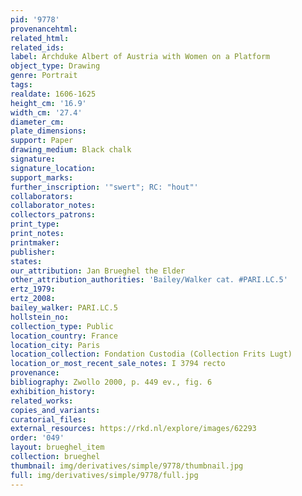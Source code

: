 ```yaml
---
pid: '9778'
provenancehtml:
related_html:
related_ids:
label: Archduke Albert of Austria with Women on a Platform
object_type: Drawing
genre: Portrait
tags:
realdate: 1606-1625
height_cm: '16.9'
width_cm: '27.4'
diameter_cm:
plate_dimensions:
support: Paper
drawing_medium: Black chalk
signature:
signature_location:
support_marks:
further_inscription: '"swert"; RC: "hout"'
collaborators:
collaborator_notes:
collectors_patrons:
print_type:
print_notes:
printmaker:
publisher:
states:
our_attribution: Jan Brueghel the Elder
other_attribution_authorities: 'Bailey/Walker cat. #PARI.LC.5'
ertz_1979:
ertz_2008:
bailey_walker: PARI.LC.5
hollstein_no:
collection_type: Public
location_country: France
location_city: Paris
location_collection: Fondation Custodia (Collection Frits Lugt)
location_or_most_recent_sale_notes: I 3794 recto
provenance:
bibliography: Zwollo 2000, p. 449 ev., fig. 6
exhibition_history:
related_works:
copies_and_variants:
curatorial_files:
external_resources: https://rkd.nl/explore/images/62293
order: '049'
layout: brueghel_item
collection: brueghel
thumbnail: img/derivatives/simple/9778/thumbnail.jpg
full: img/derivatives/simple/9778/full.jpg
---
```

